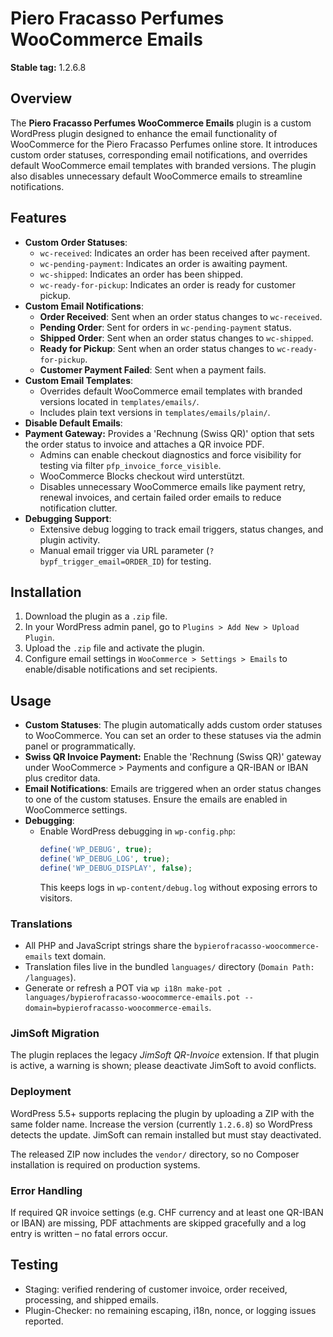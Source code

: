 # Piero Fracasso Perfumes WooCommerce Emails

**Stable tag:** 1.2.6.8

## Overview
The **Piero Fracasso Perfumes WooCommerce Emails** plugin is a custom WordPress plugin designed to enhance the email functionality of WooCommerce for the Piero Fracasso Perfumes online store. It introduces custom order statuses, corresponding email notifications, and overrides default WooCommerce email templates with branded versions. The plugin also disables unnecessary default WooCommerce emails to streamline notifications.

## Features
- **Custom Order Statuses**:
  - `wc-received`: Indicates an order has been received after payment.
  - `wc-pending-payment`: Indicates an order is awaiting payment.
  - `wc-shipped`: Indicates an order has been shipped.
  - `wc-ready-for-pickup`: Indicates an order is ready for customer pickup.
- **Custom Email Notifications**:
  - **Order Received**: Sent when an order status changes to `wc-received`.
  - **Pending Order**: Sent for orders in `wc-pending-payment` status.
  - **Shipped Order**: Sent when an order status changes to `wc-shipped`.
  - **Ready for Pickup**: Sent when an order status changes to `wc-ready-for-pickup`.
  - **Customer Payment Failed**: Sent when a payment fails.
- **Custom Email Templates**:
  - Overrides default WooCommerce email templates with branded versions located in `templates/emails/`.
  - Includes plain text versions in `templates/emails/plain/`.
- **Disable Default Emails**:
- **Payment Gateway:** Provides a 'Rechnung (Swiss QR)' option that sets the order status to invoice and attaches a QR invoice PDF.
  - Admins can enable checkout diagnostics and force visibility for testing via filter `pfp_invoice_force_visible`.
  - WooCommerce Blocks checkout wird unterstützt.
  - Disables unnecessary WooCommerce emails like payment retry, renewal invoices, and certain failed order emails to reduce notification clutter.
- **Debugging Support**:
  - Extensive debug logging to track email triggers, status changes, and plugin activity.
  - Manual email trigger via URL parameter (`?bypf_trigger_email=ORDER_ID`) for testing.

## Installation
1. Download the plugin as a `.zip` file.
2. In your WordPress admin panel, go to `Plugins > Add New > Upload Plugin`.
3. Upload the `.zip` file and activate the plugin.
4. Configure email settings in `WooCommerce > Settings > Emails` to enable/disable notifications and set recipients.

## Usage
- **Custom Statuses**: The plugin automatically adds custom order statuses to WooCommerce. You can set an order to these statuses via the admin panel or programmatically.
- **Swiss QR Invoice Payment:** Enable the 'Rechnung (Swiss QR)' gateway under WooCommerce > Payments and configure a QR-IBAN or IBAN plus creditor data.
- **Email Notifications**: Emails are triggered when an order status changes to one of the custom statuses. Ensure the emails are enabled in WooCommerce settings.
- **Debugging**:
  - Enable WordPress debugging in `wp-config.php`:
    ```php
    define('WP_DEBUG', true);
    define('WP_DEBUG_LOG', true);
    define('WP_DEBUG_DISPLAY', false);
    ```
    This keeps logs in `wp-content/debug.log` without exposing errors to visitors.

### Translations
- All PHP and JavaScript strings share the `bypierofracasso-woocommerce-emails` text domain.
- Translation files live in the bundled `languages/` directory (`Domain Path: /languages`).
- Generate or refresh a POT via `wp i18n make-pot . languages/bypierofracasso-woocommerce-emails.pot --domain=bypierofracasso-woocommerce-emails`.

### JimSoft Migration
The plugin replaces the legacy *JimSoft QR-Invoice* extension. If that plugin is active, a warning is shown; please deactivate JimSoft to avoid conflicts.

### Deployment
WordPress 5.5+ supports replacing the plugin by uploading a ZIP with the same folder name. Increase the version (currently `1.2.6.8`) so WordPress detects the update. JimSoft can remain installed but must stay deactivated.

The released ZIP now includes the `vendor/` directory, so no Composer installation is required on production systems.

### Error Handling
If required QR invoice settings (e.g. CHF currency and at least one QR-IBAN or IBAN) are missing, PDF attachments are skipped gracefully and a log entry is written – no fatal errors occur.

## Testing
- Staging: verified rendering of customer invoice, order received, processing, and shipped emails.
- Plugin-Checker: no remaining escaping, i18n, nonce, or logging issues reported.
